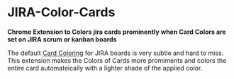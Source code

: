 # JIRA-Color-Cards
**Chrome Extension to Colors jira cards prominently when Card Colors are set on JIRA scrum or kanban boards**

The default [Card Coloring](https://confluence.atlassian.com/agile063/jira-agile-user-s-guide/configuring-a-board/configuring-card-colours) for JIRA boards is very subtle and hard to miss. This extension makes the Colors of Cards more promiments and colors the entire card automateically with a lighter shade of the applied color.

